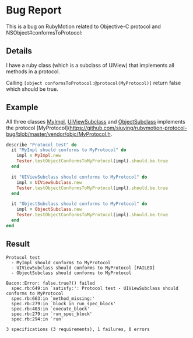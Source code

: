 # Bug Report

This is a bug on RubyMotion related to Objective-C protocol and NSObject#conformsToProtocol:

## Details

I have a ruby class (which is a subclass of UIView) that implements all methods in a protocol. 

Calling ```[object conformsToProtocol:@protocol(MyProtocol)]``` return false which should be true.


## Example

All three classes [MyImpl](https://github.com/siuying/rubymotion-protocol-bug/blob/master/vendor/objc/MyImpl.m), [UIViewSubclass](https://github.com/siuying/rubymotion-protocol-bug/blob/master/app/uiview_subclass.rb) and [ObjectSubclass](https://github.com/siuying/rubymotion-protocol-bug/blob/master/vendor/objc/MyProtocol.h) implements the protocol [MyProtocol](https://github.com/siuying/rubymotion-protocol-bug/blob/master/vendor/objc/MyProtocol.h.

```ruby
describe "Protocol test" do
  it "MyImpl should conforms to MyProtocol" do
    impl = MyImpl.new
    Tester.testObjectConformsToMyProtocol(impl).should.be.true
  end

  it "UIViewSubclass should conforms to MyProtocol" do
    impl = UIViewSubclass.new
    Tester.testObjectConformsToMyProtocol(impl).should.be.true
  end

  it "ObjectSubclass should conforms to MyProtocol" do
    impl = ObjectSubclass.new
    Tester.testObjectConformsToMyProtocol(impl).should.be.true
  end
end
```

## Result

```
Protocol test
  - MyImpl should conforms to MyProtocol
  - UIViewSubclass should conforms to MyProtocol [FAILED]
  - ObjectSubclass should conforms to MyProtocol

Bacon::Error: false.true?() failed
  spec.rb:649:in `satisfy:': Protocol test - UIViewSubclass should conforms to MyProtocol
  spec.rb:663:in `method_missing:'
  spec.rb:279:in `block in run_spec_block'
  spec.rb:403:in `execute_block'
  spec.rb:279:in `run_spec_block'
  spec.rb:294:in `run'

3 specifications (3 requirements), 1 failures, 0 errors

```